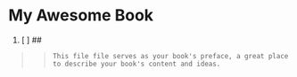 # My Awesome Book

1. [ ] ##  

> > ```
> > This file file serves as your book's preface, a great place to describe your book's content and ideas.
> > ```



